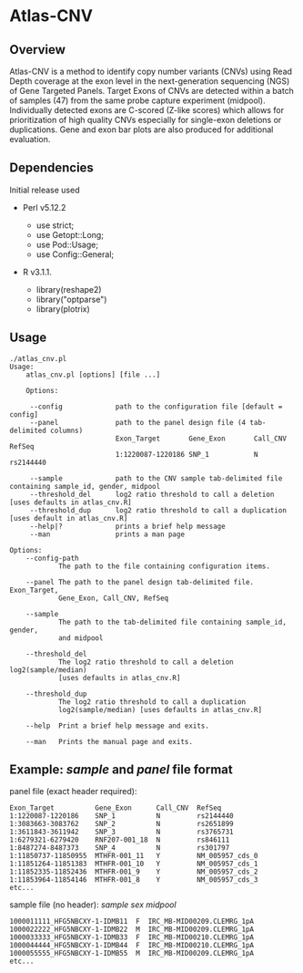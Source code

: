 # Atlas-CNV

## Overview
Atlas-CNV is a method to identify copy number variants (CNVs) using Read Depth coverage at the exon level in the next-generation sequencing (NGS) of Gene Targeted Panels. Target Exons of CNVs are detected within a batch of samples (47) from the same probe capture experiment (midpool). Individually detected exons are C-scored (Z-like scores) which allows for prioritization of high quality CNVs especially for single-exon deletions or duplications. Gene and exon bar plots are also produced for additional evaluation. 

## Dependencies
Initial release used 

* Perl v5.12.2 
   * use strict;
   * use Getopt::Long;
   * use Pod::Usage;
   * use Config::General;

* R v3.1.1. 
   * library(reshape2)
   * library("optparse")
   * library(plotrix)

## Usage
```
./atlas_cnv.pl
Usage:
    atlas_cnv.pl [options] [file ...]

    Options:

     --config             path to the configuration file [default = config]
     --panel              path to the panel design file (4 tab-delimited columns)
                          Exon_Target       Gene_Exon       Call_CNV        RefSeq
                          1:1220087-1220186 SNP_1           N               rs2144440

     --sample             path to the CNV sample tab-delimited file containing sample_id, gender, midpool
     --threshold_del      log2 ratio threshold to call a deletion [uses defaults in atlas_cnv.R]
     --threshold_dup      log2 ratio threshold to call a duplication [uses default in atlas_cnv.R]
     --help|?             prints a brief help message
     --man                prints a man page

Options:
    --config-path
            The path to the file containing configuration items.

    --panel The path to the panel design tab-delimited file. Exon_Target,
            Gene_Exon, Call_CNV, RefSeq

    --sample
            The path to the tab-delimited file containing sample_id, gender,
            and midpool

    --threshold_del
            The log2 ratio threshold to call a deletion log2(sample/median)
            [uses defaults in atlas_cnv.R]

    --threshold_dup
            The log2 ratio threshold to call a duplication
            log2(sample/median) [uses defaults in atlas_cnv.R]

    --help  Print a brief help message and exits.

    --man   Prints the manual page and exits.

```

## Example: *sample* and *panel* file format
panel file (exact header required):
```
Exon_Target          Gene_Exon      Call_CNV  RefSeq
1:1220087-1220186    SNP_1          N         rs2144440
1:3083663-3083762    SNP_2          N         rs2651899
1:3611843-3611942    SNP_3          N         rs3765731
1:6279321-6279420    RNF207-001_18  N         rs846111
1:8487274-8487373    SNP_4          N         rs301797
1:11850737-11850955  MTHFR-001_11   Y         NM_005957_cds_0
1:11851264-11851383  MTHFR-001_10   Y         NM_005957_cds_1
1:11852335-11852436  MTHFR-001_9    Y         NM_005957_cds_2
1:11853964-11854146  MTHFR-001_8    Y         NM_005957_cds_3
etc...
```
sample file (no header): *sample*  *sex*  *midpool*
```
1000011111_HFG5NBCXY-1-IDMB11  F  IRC_MB-MID00209.CLEMRG_1pA
1000022222_HFG5NBCXY-1-IDMB22  M  IRC_MB-MID00209.CLEMRG_1pA
1000033333_HFG5NBCXY-1-IDMB33  F  IRC_MB-MID00210.CLEMRG_1pA
1000044444_HFG5NBCXY-1-IDMB44  F  IRC_MB-MID00210.CLEMRG_1pA
1000055555_HFG5NBCXY-1-IDMB55  M  IRC_MB-MID00209.CLEMRG_1pA
etc...

```
